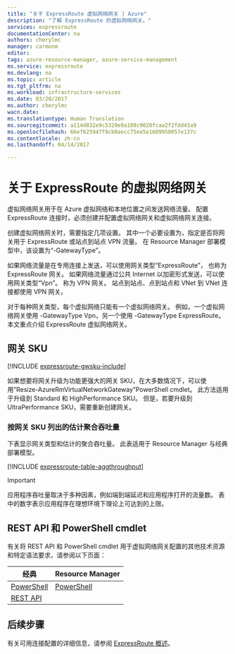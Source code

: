 ```yaml
---
title: "关于 ExpressRoute 虚拟网络网关 | Azure"
description: "了解 ExpressRoute 的虚拟网络网关。"
services: expressroute
documentationCenter: na
authors: cherylmc
manager: carmonm
editor: 
tags: azure-resource-manager, azure-service-management
ms.service: expressroute
ms.devlang: na
ms.topic: article
ms.tgt_pltfrm: na
ms.workload: infrastructure-services
ms.date: 03/20/2017
ms.author: cherylmc
wacn.date: 
ms.translationtype: Human Translation
ms.sourcegitcommit: a114d832e9c5320e9a109c9020fcaa2f2fdd43a9
ms.openlocfilehash: 66ef625947f8cb0aecc75ee5e1609950057e137c
ms.contentlocale: zh-cn
ms.lasthandoff: 04/14/2017

---
```


# <a name="about-virtual-network-gateways-for-expressroute"></a>关于 ExpressRoute 的虚拟网络网关

虚拟网络网关用于在 Azure 虚拟网络和本地位置之间发送网络流量。 配置 ExpressRoute 连接时，必须创建并配置虚拟网络网关和虚拟网络网关连接。

创建虚拟网络网关时，需要指定几项设置。 其中一个必要设置为，指定是否将网关用于 ExpressRoute 或站点到站点 VPN 流量。 在 Resource Manager 部署模型中，该设置为“-GatewayType”。

如果网络流量是在专用连接上发送，可以使用网关类型“ExpressRoute”， 也称为 ExpressRoute 网关。 如果网络流量通过公共 Internet 以加密形式发送，可以使用网关类型“Vpn”。 称为 VPN 网关。 站点到站点、点到站点和 VNet 到 VNet 连接都使用 VPN 网关。 

对于每种网关类型，每个虚拟网络只能有一个虚拟网络网关。 例如，一个虚拟网络网关使用 -GatewayType Vpn，另一个使用 -GatewayType ExpressRoute。 本文重点介绍 ExpressRoute 虚拟网络网关。

## <a name="gwsku"></a>网关 SKU

[!INCLUDE [expressroute-gwsku-include](../../includes/expressroute-gwsku-include.md)]

如果想要将网关升级为功能更强大的网关 SKU，在大多数情况下，可以使用“Resize-AzureRmVirtualNetworkGateway”PowerShell cmdlet。 此方法适用于升级到 Standard 和 HighPerformance SKU。 但是，若要升级到 UltraPerformance SKU，需要重新创建网关。

###  <a name="aggthroughput"></a>按网关 SKU 列出的估计聚合吞吐量

下表显示网关类型和估计的聚合吞吐量。 此表适用于 Resource Manager 与经典部署模型。

[!INCLUDE [expressroute-table-aggthroughput](../../includes/expressroute-table-aggtput-include.md)] 

> [!IMPORTANT]
> 应用程序吞吐量取决于多种因素，例如端到端延迟和应用程序打开的流量数。 表中的数字表示应用程序在理想环境下理论上可达到的上限。 
> 
>

## <a name="resources"></a>REST API 和 PowerShell cmdlet

有关将 REST API 和 PowerShell cmdlet 用于虚拟网络网关配置的其他技术资源和特定语法要求，请参阅以下页面：

|**经典** | **Resource Manager**|
|-----|----|
|[PowerShell](https://msdn.microsoft.com/library/mt270335.aspx)|[PowerShell](https://msdn.microsoft.com/zh-cn/library/mt163510.aspx)|
|[REST API](https://msdn.microsoft.com/library/jj154113.aspx)||

## <a name="next-steps"></a>后续步骤

有关可用连接配置的详细信息，请参阅 [ExpressRoute 概述](./expressroute-introduction.md)。
